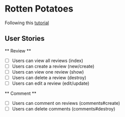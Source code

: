 # Rotten Potatoes
Following this [tutorial](https://www.makeschool.com/academy/track/rotten-potatoes---movie-reviews-with-express-js/tutorial/bootstrap-an-express-project)

## User Stories

** Review **
- [ ] Users can view all reviews (index)
- [ ] Users can create a review (new/create)
- [ ] Users can view one review (show)
- [ ] Users can delete a review (destroy)
- [ ] Users can edit a review (edit/update)

** Comment **

- [ ] Users can comment on reviews (comments#create)
- [ ] Users can delete comments (comments#destroy)
